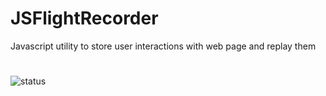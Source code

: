 # JSFlightRecorder
Javascript utility to store user interactions with web page and replay them

# 
![status](https://codeship.com/projects/56dc64a0-6a0d-0133-3e69-6e257542035e/status?branch=master)